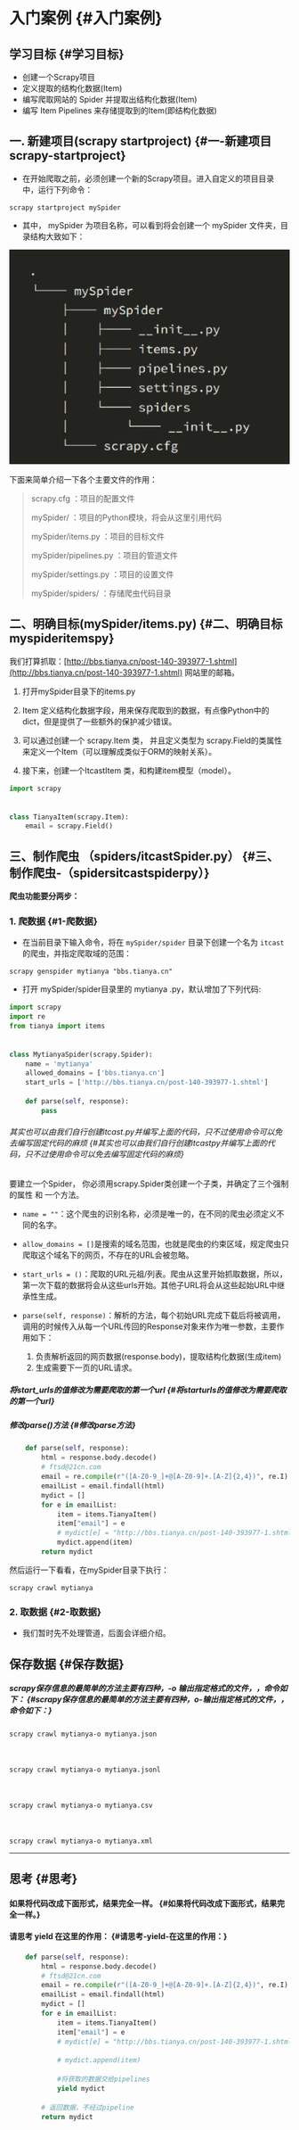 # 入门案例 {#入门案例}

## 学习目标 {#学习目标}

* 创建一个Scrapy项目
* 定义提取的结构化数据\(Item\)
* 编写爬取网站的 Spider 并提取出结构化数据\(Item\)
* 编写 Item Pipelines 来存储提取到的Item\(即结构化数据\)

## 一. 新建项目\(scrapy startproject\) {#一-新建项目scrapy-startproject}

* 在开始爬取之前，必须创建一个新的Scrapy项目。进入自定义的项目目录中，运行下列命令：

```
scrapy startproject mySpider
```

* 其中， mySpider 为项目名称，可以看到将会创建一个 mySpider 文件夹，目录结构大致如下：

![](/assets/myscrapy.png)

下面来简单介绍一下各个主要文件的作用：

> scrapy.cfg ：项目的配置文件
>
> mySpider/ ：项目的Python模块，将会从这里引用代码
>
> mySpider/items.py ：项目的目标文件
>
> mySpider/pipelines.py ：项目的管道文件
>
> mySpider/settings.py ：项目的设置文件
>
> mySpider/spiders/ ：存储爬虫代码目录

## 二、明确目标\(mySpider/items.py\) {#二、明确目标myspideritemspy}

我们打算抓取：[http://bbs.tianya.cn/post-140-393977-1.shtml](http://bbs.tianya.cn/post-140-393977-1.shtml) 网站里的邮箱。

1. 打开mySpider目录下的items.py

2. Item 定义结构化数据字段，用来保存爬取到的数据，有点像Python中的dict，但是提供了一些额外的保护减少错误。

3. 可以通过创建一个 scrapy.Item 类， 并且定义类型为 scrapy.Field的类属性来定义一个Item（可以理解成类似于ORM的映射关系）。

4. 接下来，创建一个ItcastItem 类，和构建item模型（model）。

```py
import scrapy


class TianyaItem(scrapy.Item):
    email = scrapy.Field()
```

## 三、制作爬虫 （spiders/itcastSpider.py） {#三、制作爬虫-（spidersitcastspiderpy）}

**爬虫功能要分两步：**

### 1. 爬数据 {#1-爬数据}

* 在当前目录下输入命令，将在
  `mySpider/spider`
  目录下创建一个名为
  `itcast`
  的爬虫，并指定爬取域的范围：

```
scrapy genspider mytianya "bbs.tianya.cn"
```

* 打开 mySpider/spider目录里的 mytianya .py，默认增加了下列代码:

```py
import scrapy
import re
from tianya import items


class MytianyaSpider(scrapy.Spider):
    name = 'mytianya'
    allowed_domains = ['bbs.tianya.cn']
    start_urls = ['http://bbs.tianya.cn/post-140-393977-1.shtml']

    def parse(self, response):
        pass
```

###### 其实也可以由我们自行创建itcast.py并编写上面的代码，只不过使用命令可以免去编写固定代码的麻烦 {#其实也可以由我们自行创建itcastpy并编写上面的代码，只不过使用命令可以免去编写固定代码的麻烦}

要建立一个Spider， 你必须用scrapy.Spider类创建一个子类，并确定了三个强制的属性 和 一个方法。

* `name = ""`：这个爬虫的识别名称，必须是唯一的，在不同的爬虫必须定义不同的名字。

* `allow_domains = []`是搜索的域名范围，也就是爬虫的约束区域，规定爬虫只爬取这个域名下的网页，不存在的URL会被忽略。

* `start_urls = ()`：爬取的URL元祖/列表。爬虫从这里开始抓取数据，所以，第一次下载的数据将会从这些urls开始。其他子URL将会从这些起始URL中继承性生成。

* `parse(self, response)`：解析的方法，每个初始URL完成下载后将被调用，调用的时候传入从每一个URL传回的Response对象来作为唯一参数，主要作用如下：

  1. 负责解析返回的网页数据\(response.body\)，提取结构化数据\(生成item\)
  2. 生成需要下一页的URL请求。

##### 将start\_urls的值修改为需要爬取的第一个url {#将starturls的值修改为需要爬取的第一个url}

##### 修改parse\(\)方法 {#修改parse方法}

```py
    def parse(self, response):
        html = response.body.decode()
        # ftsd@21cn.com
        email = re.compile(r"([A-Z0-9_]+@[A-Z0-9]+.[A-Z]{2,4})", re.I)
        emailList = email.findall(html)
        mydict = []
        for e in emailList:
            item = items.TianyaItem()
            item["email"] = e
            # mydict[e] = "http://bbs.tianya.cn/post-140-393977-1.shtml"
            mydict.append(item)
        return mydict
```

然后运行一下看看，在mySpider目录下执行：

```
scrapy crawl mytianya
```

### 2. 取数据 {#2-取数据}

* 我们暂时先不处理管道，后面会详细介绍。

## 保存数据 {#保存数据}

##### scrapy保存信息的最简单的方法主要有四种，-o 输出指定格式的文件，，命令如下： {#scrapy保存信息的最简单的方法主要有四种，o-输出指定格式的文件，，命令如下：}

```
scrapy crawl mytianya-o mytianya.json



scrapy crawl mytianya-o mytianya.jsonl



scrapy crawl mytianya-o mytianya.csv



scrapy crawl mytianya-o mytianya.xml
```

---

## 思考 {#思考}

#### 如果将代码改成下面形式，结果完全一样。 {#如果将代码改成下面形式，结果完全一样。}

#### 请思考 yield 在这里的作用： {#请思考-yield-在这里的作用：}

```py
    def parse(self, response):
        html = response.body.decode()
        # ftsd@21cn.com
        email = re.compile(r"([A-Z0-9_]+@[A-Z0-9]+.[A-Z]{2,4})", re.I)
        emailList = email.findall(html)
        mydict = []
        for e in emailList:
            item = items.TianyaItem()
            item["email"] = e
            # mydict[e] = "http://bbs.tianya.cn/post-140-393977-1.shtml"

            # mydict.append(item)

            #将获取的数据交给pipelines
            yield mydict

        # 返回数据，不经过pipeline
        return mydict
```



